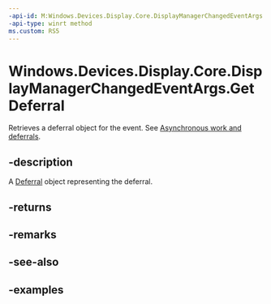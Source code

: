 ```yaml
---
-api-id: M:Windows.Devices.Display.Core.DisplayManagerChangedEventArgs.GetDeferral
-api-type: winrt method
ms.custom: RS5
---
```


<!-- Method syntax.
public Deferral DisplayManagerChangedEventArgs.GetDeferral()
-->

# Windows.Devices.Display.Core.DisplayManagerChangedEventArgs.GetDeferral

Retrieves a deferral object for the event. See [Asynchronous work and deferrals](/windows/uwp/launch-resume/app-lifecycle#asynchronous-work-and-deferrals).

## -description
A [Deferral](/uwp/api/windows.foundation.deferral) object representing the deferral.

## -returns

## -remarks

## -see-also

## -examples